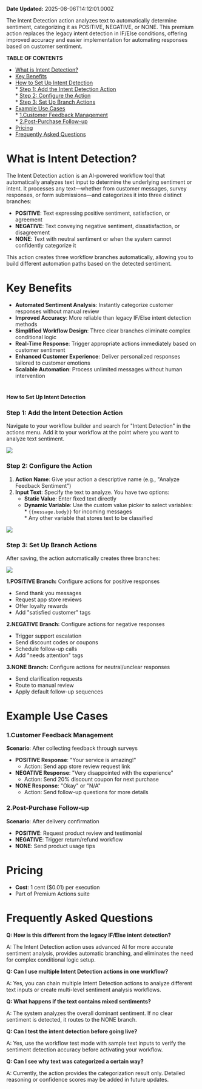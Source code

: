 **Date Updated:** 2025-08-06T14:12:01.000Z

The Intent Detection action analyzes text to automatically determine sentiment, categorizing it as POSITIVE, NEGATIVE, or NONE. This premium action replaces the legacy intent detection in IF/Else conditions, offering improved accuracy and easier implementation for automating responses based on customer sentiment.  
  
  
**TABLE OF CONTENTS**

* [What is Intent Detection?](#What-is-Intent-Detection?)
* [Key Benefits](#Key-Benefits)
* [How to Set Up Intent Detection](#How-to-Set-Up-Intent-Detection)  
      * [Step 1: Add the Intent Detection Action](#Step-1%3A-Add-the-Intent-Detection-Action)  
      * [Step 2: Configure the Action](#Step-2%3A-Configure-the-Action)  
      * [Step 3: Set Up Branch Actions](#Step-3%3A-Set-Up-Branch-Actions)
* [Example Use Cases](#Example-Use-Cases)  
      * [1.Customer Feedback Management](#1.Customer-Feedback-Management)  
      * [2.Post-Purchase Follow-up](#2.Post-Purchase-Follow-up)
* [Pricing](#Pricing)
* [Frequently Asked Questions](#Frequently-Asked-Questions)
  
  
# **What is Intent Detection?**

The Intent Detection action is an AI-powered workflow tool that automatically analyzes text input to determine the underlying sentiment or intent. It processes any text—whether from customer messages, survey responses, or form submissions—and categorizes it into three distinct branches:  
  
* **POSITIVE**: Text expressing positive sentiment, satisfaction, or agreement
* **NEGATIVE**: Text conveying negative sentiment, dissatisfaction, or disagreement
* **NONE**: Text with neutral sentiment or when the system cannot confidently categorize it

This action creates three workflow branches automatically, allowing you to build different automation paths based on the detected sentiment.  
  
  
# **Key Benefits**

* **Automated Sentiment Analysis**: Instantly categorize customer responses without manual review
* **Improved Accuracy**: More reliable than legacy IF/Else intent detection methods
* **Simplified Workflow Design**: Three clear branches eliminate complex conditional logic
* **Real-Time Response**: Trigger appropriate actions immediately based on customer sentiment
* **Enhanced Customer Experience**: Deliver personalized responses tailored to customer emotions
* **Scalable Automation**: Process unlimited messages without human intervention

#   
**How to Set Up Intent Detection**

### **Step 1: Add the Intent Detection Action**

Navigate to your workflow builder and search for "Intent Detection" in the actions menu. Add it to your workflow at the point where you want to analyze text sentiment.
  
  
![](https://s3.amazonaws.com/cdn.freshdesk.com/data/helpdesk/attachments/production/155051001668/original/PqjVo9kOYcfdnBUlOkv57oWux30ytBqB7A.png?1754467927)

  
### **Step 2: Configure the Action**

1. **Action Name**: Give your action a descriptive name (e.g., "Analyze Feedback Sentiment")
2. **Input Text**: Specify the text to analyze. You have two options:  
   * **Static Value**: Enter fixed text directly  
   * **Dynamic Variable**: Use the custom value picker to select variables:  
         * `{{message.body}}` for incoming messages  
         * Any other variable that stores text to be classified
  
  
![](https://s3.amazonaws.com/cdn.freshdesk.com/data/helpdesk/attachments/production/155051002276/original/IkzmGPENr0sYzJIFKATuCR1bJJbRILJofQ.png?1754468246)
  
  
### **Step 3: Set Up Branch Actions**

  
After saving, the action automatically creates three branches:
  
  
![](https://s3.amazonaws.com/cdn.freshdesk.com/data/helpdesk/attachments/production/155051002746/original/Ptid_wA1y__CWDV_xxhePY5-Ct7CK53m8A.png?1754468477)  
  
  
**1.POSITIVE Branch:** Configure actions for positive responses

  
* Send thank you messages
* Request app store reviews
* Offer loyalty rewards
* Add "satisfied customer" tags
  
  
**2.NEGATIVE Branch:** Configure actions for negative responses

  
* Trigger support escalation
* Send discount codes or coupons
* Schedule follow-up calls
* Add "needs attention" tags
  
  
**3.NONE Branch:** Configure actions for neutral/unclear responses

  
* Send clarification requests
* Route to manual review
* Apply default follow-up sequences

#   

  
# **Example Use Cases**

  
### **1.Customer Feedback Management**

  
**Scenario**: After collecting feedback through surveys

* **POSITIVE Response**: "Your service is amazing!"  
   * Action: Send app store review request link
* **NEGATIVE Response**: "Very disappointed with the experience"  
   * Action: Send 20% discount coupon for next purchase
* **NONE Response**: "Okay" or "N/A"  
   * Action: Send follow-up questions for more details

  
### **2.Post-Purchase Follow-up**

  
**Scenario**: After delivery confirmation

* **POSITIVE**: Request product review and testimonial
* **NEGATIVE**: Trigger return/refund workflow
* **NONE**: Send product usage tips
  
  
# **Pricing**

* **Cost**: 1 cent ($0.01) per execution
* Part of Premium Actions suite
  
  
# **Frequently Asked Questions**

  
**Q: How is this different from the legacy IF/Else intent detection?**

A: The Intent Detection action uses advanced AI for more accurate sentiment analysis, provides automatic branching, and eliminates the need for complex conditional logic setup.

  
**Q: Can I use multiple Intent Detection actions in one workflow?**

A: Yes, you can chain multiple Intent Detection actions to analyze different text inputs or create multi-level sentiment analysis workflows.

  
**Q: What happens if the text contains mixed sentiments?**

A: The system analyzes the overall dominant sentiment. If no clear sentiment is detected, it routes to the NONE branch.

  
**Q: Can I test the intent detection before going live?**

A: Yes, use the workflow test mode with sample text inputs to verify the sentiment detection accuracy before activating your workflow.

  
**Q: Can I see why text was categorized a certain way?**

A: Currently, the action provides the categorization result only. Detailed reasoning or confidence scores may be added in future updates.
  
  